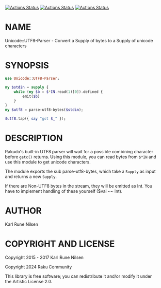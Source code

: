 [![Actions Status](https://github.com/raku-community-modules/Unicode-UTF8-parser/actions/workflows/linux.yml/badge.svg)](https://github.com/raku-community-modules/Unicode-UTF8-parser/actions) [![Actions Status](https://github.com/raku-community-modules/Unicode-UTF8-parser/actions/workflows/macos.yml/badge.svg)](https://github.com/raku-community-modules/Unicode-UTF8-parser/actions) [![Actions Status](https://github.com/raku-community-modules/Unicode-UTF8-parser/actions/workflows/windows.yml/badge.svg)](https://github.com/raku-community-modules/Unicode-UTF8-parser/actions)

NAME
====

Unicode::UTF8-Parser - Convert a Supply of bytes to a Supply of unicode characters

SYNOPSIS
========

```raku
use Unicode::UTF8-Parser;

my $stdin = supply {
    while (my $b = $*IN.read(1)[0]).defined {
        emit($b)
    }
}
my $utf8 = parse-utf8-bytes($stdin);

$utf8.tap({ say "got $_" });
```

DESCRIPTION
===========

Rakudo's built-in UTF8 parser will wait for a possible combining character before `getc()` returns. Using this module, you can read bytes from `$*IN` and use this module to get unicode characters.

The module exports the sub parse-utf8-bytes, which take a `Supply` as input and returns a new `Supply`.

If there are Non-UTF8 bytes in the stream, they will be emitted as Int. You have to implement handling of these yourself ($val ~~ Int).

AUTHOR
======

Karl Rune Nilsen

COPYRIGHT AND LICENSE
=====================

Copyright 2015 - 2017 Karl Rune Nilsen

Copyright 2024 Raku Community

This library is free software; you can redistribute it and/or modify it under the Artistic License 2.0.

